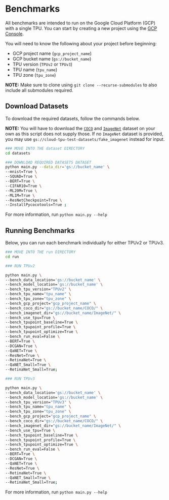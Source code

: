 # Benchmarks


All benchmarks are intended to run on the Google Cloud Platform (GCP) with a single TPU.
You can start by creating a new project using the [GCP Console](https://console.cloud.google.com).

You will need to know the following about your project before beginning: 
- GCP project name (`gcp_project_name`)
- GCP bucket name (`gs://bucket_name`)
- TPU version (`TPUv2` or `TPUv3`)
- TPU name (`tpu_name`)
- TPU zone (`tpu_zone`)


**NOTE:** Make sure to clone using `git clone --recurse-submodules` to also include all submodules required.

## Download Datasets

To download the required datasets, follow the commands below.

**NOTE:** You will have to download the [`COCO`](https://cocodataset.org/) and [`ImageNet`](http://www.image-net.org/)
dataset on your own as this script does not supply those.
If no `ImageNet` dataset is provided, you may use `gs://cloud-tpu-test-datasets/fake_imagenet` instead for input.  


```bash
### MOVE INTO THE dataset DIRECTORY
cd datasets

### DOWNLOAD REQUIRED DATASETS DATASET
python main.py --data_dir='gs://bucket_name' \
--mnist=True \
--SQUAD=True \
--BERT=True \
--CIFAR10=True \
--ML20M=True \
--ML1M=True \
--ResNetCheckpoint=True \
--InstallPycocotools=True ;
```

For more information, run `python main.py --help`


## Running Benchmarks

Below, you can run each benchmark individually for either TPUv2 or TPUv3.


```bash
### MOVE INTO THE run DIRECTORY
cd run

### RUN TPUv2

python main.py \
--bench_data_location='gs://bucket_name' \
--bench_model_location='gs://bucket_name' \
--bench_tpu_version="TPUv2" \
--bench_tpu_name="tpu_name" \
--bench_tpu_zone="tpu_zone" \
--bench_gcp_project="gcp_project_name" \
--bench_coco_dir="gs://bucket_name/COCO/" \
--bench_imagenet_dir="gs://bucket_name/ImageNet/" \
--bench_use_tpu=True \
--bench_tpupoint_baseline=True \
--bench_tpupoint_profile=True \
--bench_tpupoint_optimize=True \
--bench_run_eval=False \
--BERT=True \
--DCGAN=True \
--QaNET=True \
--ResNet=True \
--RetinaNet=True \
--QaNET_Small=True \
--RetinaNet_Small=True;

### RUN TPUv3

python main.py \
--bench_data_location='gs://bucket_name' \
--bench_model_location='gs://bucket_name' \
--bench_tpu_version="TPUv3" \
--bench_tpu_name="tpu_name" \
--bench_tpu_zone="tpu_zone" \
--bench_gcp_project="gcp_project_name" \
--bench_coco_dir="gs://bucket_name/COCO/" \
--bench_imagenet_dir="gs://bucket_name/ImageNet/" \
--bench_use_tpu=True \
--bench_tpupoint_baseline=True \
--bench_tpupoint_profile=True \
--bench_tpupoint_optimize=True \
--bench_run_eval=False \
--BERT=True \
--DCGAN=True \
--QaNET=True \
--ResNet=True \
--RetinaNet=True \
--QaNET_Small=True \
--RetinaNet_Small=True;

```

For more information, run `python main.py --help`
